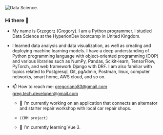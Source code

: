 <picture>
  <source media="(prefers-color-scheme: dark)" srcset="https://media.licdn.com/dms/image/D4E16AQHUj5HxOgyqNw/profile-displaybackgroundimage-shrink_350_1400/0/1681237889318?e=1693440000&v=beta&t=kZoTc2TmRaMLNX4vLyoUycspm310Pm2MXAgnUB2-X90">
  <source media="(prefers-color-scheme: light)" srcset="https://media.licdn.com/dms/image/D4E16AQHUj5HxOgyqNw/profile-displaybackgroundimage-shrink_350_1400/0/1681237889318?e=1693440000&v=beta&t=kZoTc2TmRaMLNX4vLyoUycspm310Pm2MXAgnUB2-X90">
  <img alt="Data Science." src="https://media.licdn.com/dms/image/D4E16AQHUj5HxOgyqNw/profile-displaybackgroundimage-shrink_350_1400/0/1681237889318?e=1693440000&v=beta&t=kZoTc2TmRaMLNX4vLyoUycspm310Pm2MXAgnUB2-X90">
</picture>

### Hi there 👋

- My name is Grzegorz (Gregory). I am a Python programmer. I studied Data Science at the HyperionDev bootcamp in United Kingdom.
- I learned data analysis and data visualization, as well as creating and deploying machine learning models. I have a deep understanding of Python programming language with object-oriented programming (OOP) and various libraries such as NumPy, Pandas, Scikit-learn, TensorFlow, PyTorch, and web framework Django with DRF. I am also familiar with topics related to Postgresql, Git, pgAdmin, Postman, linux, computer networks, smart home, AWS cloud, and so on.


- 📫 How to reach me:
  gregoriano83@gmail.com
  greg.tech.developer@gmail.com

  - 🔭 I’m currently working on an application that connects an alternator and starter repair workshop with local car repair shops.
  -     (CRM project)
  - 🌱 I’m currently learning Vue 3.

<!--
**gregoriano83/gregoriano83** is a ✨ _special_ ✨ repository because its `README.md` (this file) appears on your GitHub profile.

Here are some ideas to get you started:

- 🔭 I’m currently working on ...
- 🌱 I’m currently learning ...
- 👯 I’m looking to collaborate on ...
- 🤔 I’m looking for help with ...
- 💬 Ask me about ...
- 📫 How to reach me: ...
- 😄 Pronouns: ...
- ⚡ Fun fact: ...
-->
